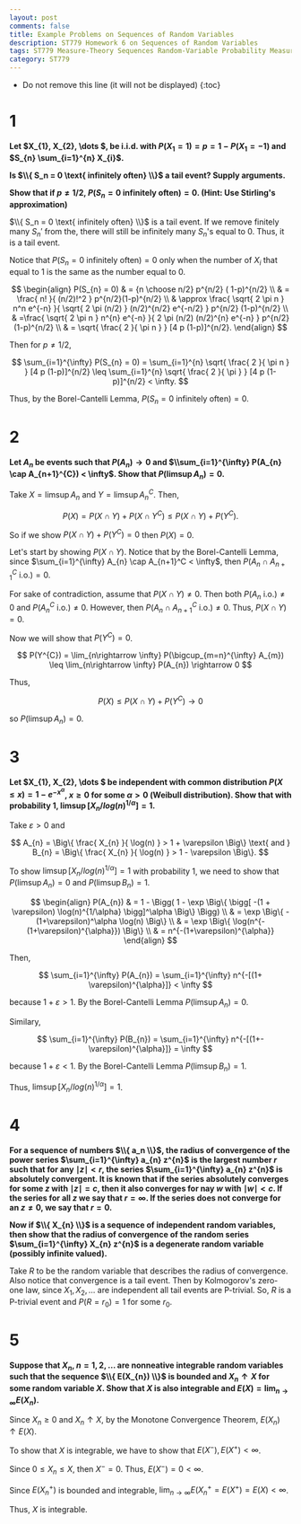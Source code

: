 ```yaml
---
layout: post
comments: false
title: Example Problems on Sequences of Random Variables
description: ST779 Homework 6 on Sequences of Random Variables
tags: ST779 Measure-Theory Sequences Random-Variable Probability Measure
category: ST779
---
```


* Do not remove this line (it will not be displayed)
{:toc}

# 1
**Let $X_{1}, X_{2}, \dots $, be i.i.d. with $P(X_{1} = 1) = p = 1 - P(X_{1}=-1)$ and $S_{n} \sum_{i=1}^{n} X_{i}$.**

**Is $\\{ S_n = 0 \text{ infinitely often} \\}$ a tail event? Supply arguments.**

**Show that if $p \neq 1/2$, $P(S_{n}=0 \text{ infinitely often}) = 0$. (Hint: Use Stirling's approximation)**

$\\{ S_n = 0 \text{ infinitely often} \\}$ is a tail event. If we remove finitely many $S_n'$ from the, there will still be infinitely many $S_n$'s equal to 0. Thus, it is a tail event.


Notice that $P(S_{n}=0 \text{ infinitely often}) = 0$ only when the number of $X_i$ that equal to 1 is the same as the number equal to 0. 

$$
\begin{align}
P(S_{n} = 0) & = {n \choose n/2} p^{n/2} ( 1-p)^{n/2} \\
    & = \frac{ n! }{ (n/2)!^2 } p^{n/2}(1-p)^{n/2} \\
    & \approx \frac{ \sqrt{ 2 \pi n } n^n e^{-n} }{ \sqrt{ 2 \pi (n/2) } (n/2)^{n/2} e^{-n/2} } p^{n/2} (1-p)^{n/2} \\
    & =\frac{ \sqrt{ 2 \pi n } n^{n} e^{-n} }{ 2 \pi (n/2) (n/2)^{n} e^{-n} } p^{n/2} (1-p)^{n/2} \\
    & = \sqrt{ \frac{ 2 }{ \pi n } } [4 p (1-p)]^{n/2}.
\end{align}
$$

Then for $p \neq 1/2$,

$$
\sum_{i=1}^{\infty} P(S_{n} = 0) = \sum_{i=1}^{n} \sqrt{ \frac{ 2 }{ \pi n } } [4 p (1-p)]^{n/2} \leq \sum_{i=1}^{n} \sqrt{ \frac{ 2 }{ \pi } } [4 p (1-p)]^{n/2} < \infty.
$$

Thus, by the Borel-Cantelli Lemma, $P(S_{n}=0 \text{ infinitely often}) = 0$.

# 2
**Let $A_{n}$ be events such that $P(A_{n}) \rightarrow 0$ and $\\sum_{i=1}^{\infty} P(A_{n} \cap A_{n+1}^{C}) < \infty$. Show that $P(\limsup A_n) = 0$.**

Take $X = \limsup A_{n}$ and $Y = \limsup A_{n}^{C}$. Then,

$$
P(X) = P(X \cap Y) + P(X \cap Y^{C}) \leq P(X \cap Y) + P(Y^{C}).
$$

So if we show $P(X \cap Y) + P(Y^{C}) = 0$ then $P(X) = 0$.

Let's start by showing $P(X \cap Y)$. Notice that by the Borel-Cantelli Lemma, since $\sum_{i=1}^{\infty} A_{n} \cap A_{n+1}^C < \infty$, then $P(A_{n} \cap A_{n+1}^{C} \text{ i.o.}) = 0$.

For sake of contradiction, assume that $P(X \cap Y) \neq 0$. Then both $P(A_{n} \text{ i.o.}) \neq 0$ and $P(A_{n}^C \text{ i.o.}) \neq 0$. However, then $P(A_{n} \cap A_{n+1}^{C} \text{ i.o.}) \neq 0$. Thus, $P(X \cap Y) = 0$.

Now we will show that $P(Y^{C}) = 0$.

$$
P(Y^{C}) = \lim_{n\rightarrow \infty} P(\bigcup_{m=n}^{\infty} A_{m}) \leq \lim_{n\rightarrow \infty} P(A_{n}) \rightarrow 0
$$

Thus,

$$
P(X) \leq P(X \cap Y) + P(Y^{C}) \rightarrow 0
$$

so $P(\limsup A_{n}) = 0$.


# 3
**Let $X_{1}, X_{2}, \dots $ be independent with common distribution $P(X \leq x) = 1-e^{-x^{\alpha}}$, $x \geq 0$ for some $\alpha > 0$ (Weibull distribution). Show that with probability 1, $\limsup [X_n / log(n)^{1/\alpha}] =1$.**

Take $\varepsilon > 0$ and 

$$
A_{n} = \Big\{ \frac{ X_{n} }{ \log(n) } > 1 + \varepsilon \Big\} \text{ and } B_{n} = \Big\{ \frac{ X_{n} }{ \log(n) } > 1 - \varepsilon \Big\}.
$$

To show $\limsup [X_n / log(n)^{1/\alpha}] =1$ with probability 1, we need to show that $P(\limsup A_{n} ) = 0$ and $P(\limsup B_{n}) = 1$.


$$
\begin{align}
P(A_{n}) & = 1 - \Bigg( 1 - \exp \Big\{ \bigg[ -(1 + \varepsilon) \log(n)^{1/\alpha} \bigg]^\alpha \Big\} \Bigg) \\
    & = \exp \Big\{ -(1+\varepsilon)^\alpha \log(n) \Big\} \\
    & = \exp \Big\{ \log(n^{-(1+\varepsilon)^{\alpha}}) \Big\} \\
    & = n^{-(1+\varepsilon)^{\alpha}}
\end{align}
$$

Then,

$$
\sum_{i=1}^{\infty} P(A_{n}) = \sum_{i=1}^{\infty} n^{-[(1+ \varepsilon)^{\alpha}]} < \infty
$$
 
because $1 + \varepsilon > 1$. By the Borel-Cantelli Lemma $P(\limsup A_{n} ) = 0$.

Similary,

$$
\sum_{i=1}^{\infty} P(B_{n}) = \sum_{i=1}^{\infty} n^{-[(1+-\varepsilon)^{\alpha}]} = \infty
$$

because $1 + \varepsilon < 1$. By the Borel-Cantelli Lemma $P(\limsup B_{n}) = 1$.

Thus, $\limsup [X_n / log(n)^{1/\alpha}] =1$.



# 4
**For a sequence of numbers $\\{ a_n \\}$, the radius of convergence of the power series $\sum_{i=1}^{\infty} a_{n} z^{n}$ is the largest number $r$ such that for any $\mid z \mid < r$, the series $\sum_{i=1}^{\infty} a_{n} z^{n}$ is absolutely convergent. It is known that if the series absolutely converges for some $z$ with $\mid z \mid = c$, then it also converges for nay $w$ with $\mid w \mid < c$. If the series for all $z$ we say that $r = \infty$. If the series does not converge for an $z \neq 0$, we say that $r = 0$.**

**Now if $\\{ X_{n} \\}$ is a sequence of independent random variables, then show that the radius of convergence of the random series $\sum_{i=1}^{\infty} X_{n} z^{n}$ is a degenerate random variable (possibly infinite valued).**


Take $R$ to be the random variable that describes the radius of convergence. Also notice that convergence is a tail event. Then by Kolmogorov's zero-one law, since $X_{1}, X_{2}, \dots$ are independent all tail events are P-trivial. So, $R$ is a P-trivial event and $P(R = r_0) = 1$ for some $r_0$.


# 5
**Suppose that $X_{n}$, $n = 1, 2, \dots$ are nonneative integrable random variables such that the sequence $\\{ E(X_{n}) \\}$ is bounded and $X_{n} \uparrow X$ for some random variable $X$. Show that $X$ is also integrable and $E(X) = \lim_{n\rightarrow \infty} E(X_n)$.**

Since $X_n \geq 0$ and $X_{n} \uparrow X$, by the Monotone Convergence Theorem, $E(X_{n}) \uparrow E(X)$.

To show that $X$ is integrable, we have to show that $E(X^{-}), E(X^{+}) < \infty$. 

Since $0 \leq X_{n} \leq X$, then $X^{-} = 0$. Thus, $E(X^{-}) = 0 < \infty$.

Since $E(X_{n}^{+})$ is bounded and integrable, $\lim_{n\rightarrow \infty} E(X_{n}^{+} = E(X^{+}) = E(X) < \infty$.

Thus, $X$ is integrable.
